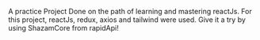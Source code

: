 A practice Project Done on the path of learning and mastering reactJs.
For this project, reactJs, redux, axios and tailwind were used.
Give it a try by using ShazamCore from rapidApi!
